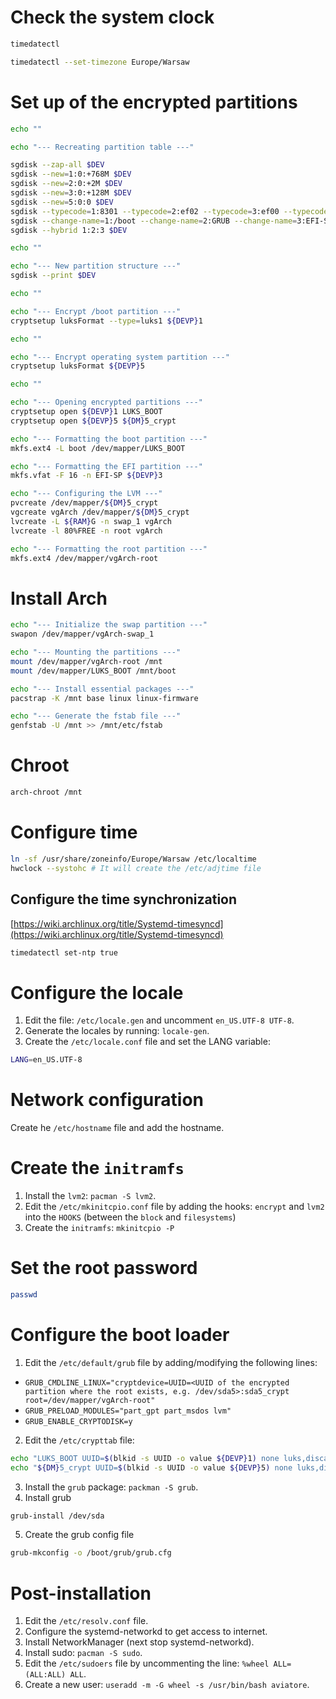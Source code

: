 # Check the system clock
```bash
timedatectl
```

```bash
timedatectl --set-timezone Europe/Warsaw
```

# Set up of the encrypted partitions
```bash
echo ""

echo "--- Recreating partition table ---"

sgdisk --zap-all $DEV
sgdisk --new=1:0:+768M $DEV
sgdisk --new=2:0:+2M $DEV
sgdisk --new=3:0:+128M $DEV
sgdisk --new=5:0:0 $DEV
sgdisk --typecode=1:8301 --typecode=2:ef02 --typecode=3:ef00 --typecode=5:8301 $DEV
sgdisk --change-name=1:/boot --change-name=2:GRUB --change-name=3:EFI-SP --change-name=5:rootfs $DEV
sgdisk --hybrid 1:2:3 $DEV

echo ""

echo "--- New partition structure ---"
sgdisk --print $DEV

echo ""

echo "--- Encrypt /boot partition ---"
cryptsetup luksFormat --type=luks1 ${DEVP}1

echo ""

echo "--- Encrypt operating system partition ---"
cryptsetup luksFormat ${DEVP}5

echo ""

echo "--- Opening encrypted partitions ---"
cryptsetup open ${DEVP}1 LUKS_BOOT
cryptsetup open ${DEVP}5 ${DM}5_crypt

echo "--- Formatting the boot partition ---"
mkfs.ext4 -L boot /dev/mapper/LUKS_BOOT

echo "--- Formatting the EFI partition ---"
mkfs.vfat -F 16 -n EFI-SP ${DEVP}3

echo "--- Configuring the LVM ---"
pvcreate /dev/mapper/${DM}5_crypt
vgcreate vgArch /dev/mapper/${DM}5_crypt
lvcreate -L ${RAM}G -n swap_1 vgArch
lvcreate -l 80%FREE -n root vgArch

echo "--- Formatting the root partition ---"
mkfs.ext4 /dev/mapper/vgArch-root
```

# Install Arch
```bash
echo "--- Initialize the swap partition ---"
swapon /dev/mapper/vgArch-swap_1

echo "--- Mounting the partitions ---"
mount /dev/mapper/vgArch-root /mnt
mount /dev/mapper/LUKS_BOOT /mnt/boot

echo "--- Install essential packages ---"
pacstrap -K /mnt base linux linux-firmware

echo "--- Generate the fstab file ---"
genfstab -U /mnt >> /mnt/etc/fstab
```

# Chroot
```bash
arch-chroot /mnt
```

# Configure time
```bash
ln -sf /usr/share/zoneinfo/Europe/Warsaw /etc/localtime
hwclock --systohc # It will create the /etc/adjtime file
```

## Configure the time synchronization
[https://wiki.archlinux.org/title/Systemd-timesyncd](https://wiki.archlinux.org/title/Systemd-timesyncd)

```bash
timedatectl set-ntp true
```

# Configure the locale
1. Edit the file: `/etc/locale.gen` and uncomment `en_US.UTF-8 UTF-8`.
2. Generate the locales by running: `locale-gen`.
3. Create the `/etc/locale.conf` file and set the LANG variable:
```bash
LANG=en_US.UTF-8
```

# Network configuration
Create he `/etc/hostname` file and add the hostname.

# Create the `initramfs`
1. Install the `lvm2`: `pacman -S lvm2`.
2. Edit the `/etc/mkinitcpio.conf` file by adding the hooks: `encrypt` and `lvm2` into the `HOOKS` (between the `block` and `filesystems`)
3. Create the `initramfs`: `mkinitcpio -P`

# Set the root password
```bash
passwd
```

# Configure the boot loader
1. Edit the `/etc/default/grub` file by adding/modifying the following lines:
  - `GRUB_CMDLINE_LINUX="cryptdevice=UUID=<UUID of the encrypted partition where the root exists, e.g. /dev/sda5>:sda5_crypt root=/dev/mapper/vgArch-root"`
  - `GRUB_PRELOAD_MODULES="part_gpt part_msdos lvm"`
  - `GRUB_ENABLE_CRYPTODISK=y`
2. Edit the `/etc/crypttab` file:
```bash
echo "LUKS_BOOT UUID=$(blkid -s UUID -o value ${DEVP}1) none luks,discard" >> /etc/crypttab
echo "${DM}5_crypt UUID=$(blkid -s UUID -o value ${DEVP}5) none luks,discard" >> /etc/crypttab
```
3. Install the `grub` package: `packman -S grub`.
4. Install grub
```bash
grub-install /dev/sda
```
5. Create the grub config file
```bash
grub-mkconfig -o /boot/grub/grub.cfg
```

# Post-installation
1. Edit the `/etc/resolv.conf` file.
2. Configure the systemd-networkd to get access to internet.
3. Install NetworkManager (next stop systemd-networkd).
4. Install sudo: `pacman -S sudo`.
5. Edit the `/etc/sudoers` file by uncommenting the line: `%wheel ALL=(ALL:ALL) ALL`.
6. Create a new user: `useradd -m -G wheel -s /usr/bin/bash aviatore`.
